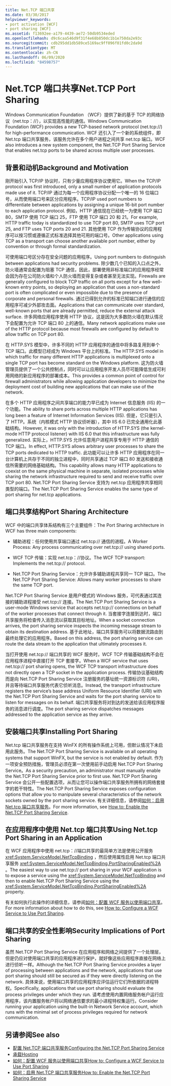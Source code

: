 ```yaml
---
title: Net.TCP 端口共享
ms.date: 03/30/2017
helpviewer_keywords:
- port activation [WCF]
- port sharing [WCF]
ms.assetid: f13692ee-a179-4439-ae72-50db9534eded
ms.openlocfilehash: d9c6caa546d9f31f4e68b850dc1b1e750da2e93c
ms.sourcegitcommit: cdb295dd1db589ce5169ac9ff096f01fd0c2da9d
ms.translationtype: MT
ms.contentlocale: zh-CN
ms.lasthandoff: 06/09/2020
ms.locfileid: "84598757"
---
```

# <a name="nettcp-port-sharing"></a><span data-ttu-id="fb003-102">Net.TCP 端口共享</span><span class="sxs-lookup"><span data-stu-id="fb003-102">Net.TCP Port Sharing</span></span>
<span data-ttu-id="fb003-103">Windows Communication Foundation （WCF）提供了新的基于 TCP 的网络协议（net.tcp：//），以实现高性能的通信。</span><span class="sxs-lookup"><span data-stu-id="fb003-103">Windows Communication Foundation (WCF) provides a new TCP-based network protocol (net.tcp://) for high-performance communication.</span></span> <span data-ttu-id="fb003-104">WCF 还引入了一个新的系统组件，即 Net.tcp 端口共享服务，该服务允许在多个用户进程之间共享 net.tcp 端口。</span><span class="sxs-lookup"><span data-stu-id="fb003-104">WCF also introduces a new system component, the Net.TCP Port Sharing Service that enables net.tcp ports to be shared across multiple user processes.</span></span>  
  
## <a name="background-and-motivation"></a><span data-ttu-id="fb003-105">背景和动机</span><span class="sxs-lookup"><span data-stu-id="fb003-105">Background and Motivation</span></span>  
 <span data-ttu-id="fb003-106">刚开始引入 TCP/IP 协议时，只有少量应用程序协议使用它。</span><span class="sxs-lookup"><span data-stu-id="fb003-106">When the TCP/IP protocol was first introduced, only a small number of application protocols made use of it.</span></span> <span data-ttu-id="fb003-107">TCP/IP 通过为每一个应用程序协议分配一个唯一的 16 位端口号，从而使用端口号来区分应用程序。</span><span class="sxs-lookup"><span data-stu-id="fb003-107">TCP/IP used port numbers to differentiate between applications by assigning a unique 16-bit port number to each application protocol.</span></span> <span data-ttu-id="fb003-108">例如，HTTP 通信现在已经统一为使用 TCP 端口 80，SMTP 使用 TCP 端口 25，FTP 使用 TCP 端口 20 和 21。</span><span class="sxs-lookup"><span data-stu-id="fb003-108">For example, HTTP traffic today is standardized to use TCP port 80, SMTP uses TCP port 25, and FTP uses TCP ports 20 and 21.</span></span> <span data-ttu-id="fb003-109">其他使用 TCP 作为传输协议的应用程序可以按习惯或遵循正式标准选择其他可用的端口号。</span><span class="sxs-lookup"><span data-stu-id="fb003-109">Other applications using TCP as a transport can choose another available port number, either by convention or through formal standardization.</span></span>  
  
 <span data-ttu-id="fb003-110">可使用端口号区分存在安全问题的应用程序。</span><span class="sxs-lookup"><span data-stu-id="fb003-110">Using port numbers to distinguish between applications had security problems.</span></span> <span data-ttu-id="fb003-111">除少数几个已知的入口点之外，防火墙通常会配置为阻塞 TCP 通信，因此，部署使用非标准端口的应用程序经常会因为存在公司防火墙和个人防火墙而变得复杂或者甚至无法实现。</span><span class="sxs-lookup"><span data-stu-id="fb003-111">Firewalls are generally configured to block TCP traffic on all ports except for a few well-known entry points, so deploying an application that uses a non-standard port is often complicated or even impossible due to the presence of corporate and personal firewalls.</span></span> <span data-ttu-id="fb003-112">通过已得到允许的标准已知端口进行通信的应用程序可减少外部攻击面。</span><span class="sxs-lookup"><span data-stu-id="fb003-112">Applications that can communicate over standard, well-known ports that are already permitted, reduce the external attack surface.</span></span> <span data-ttu-id="fb003-113">许多网络应用程序使用 HTTP 协议，这是因为大多数防火墙在默认情况下会配置为允许 TCP 端口 80 上的通信。</span><span class="sxs-lookup"><span data-stu-id="fb003-113">Many network applications make use of the HTTP protocol because most firewalls are configured by default to allow traffic on TCP port 80.</span></span>  
  
 <span data-ttu-id="fb003-114">在 HTTP.SYS 模型中，许多不同的 HTTP 应用程序的通信中将多路复用到单个 TCP 端口。此模型已经成为 Windows 平台上的标准。</span><span class="sxs-lookup"><span data-stu-id="fb003-114">The HTTP.SYS model in which traffic for many different HTTP applications is multiplexed onto a single TCP port has become standard on the Windows platform.</span></span> <span data-ttu-id="fb003-115">这为防火墙管理员提供了一个公共控制点，同时可以让应用程序开发人员尽可能降低生成可利用网络的新应用程序的部署成本。</span><span class="sxs-lookup"><span data-stu-id="fb003-115">This provides a common point of control for firewall administrators while allowing application developers to minimize the deployment cost of building new applications that can make use of the network.</span></span>  
  
 <span data-ttu-id="fb003-116">在多个 HTTP 应用程序之间共享端口的能力早已成为 Internet 信息服务 (IIS) 的一个功能。</span><span class="sxs-lookup"><span data-stu-id="fb003-116">The ability to share ports across multiple HTTP applications has long been a feature of Internet Information Services (IIS).</span></span> <span data-ttu-id="fb003-117">但是，它只是引入了 HTTP。系统（内核模式 HTTP 协议侦听器），其中 IIS 6.0 已完全通用化此基础结构。</span><span class="sxs-lookup"><span data-stu-id="fb003-117">However, it was only with the introduction of HTTP.SYS (the kernel-mode HTTP protocol listener) with IIS 6.0 that this infrastructure was fully generalized.</span></span> <span data-ttu-id="fb003-118">实际上，HTTP.SYS 允许任意用户进程共享专用于 HTTP 通信的 TCP 端口。</span><span class="sxs-lookup"><span data-stu-id="fb003-118">In effect, HTTP.SYS allows arbitrary user processes to share the TCP ports dedicated to HTTP traffic.</span></span> <span data-ttu-id="fb003-119">此功能可以让许多 HTTP 应用程序在同一台计算机上共存于不同的独立进程中，同时共享通过 TCP 端口 80 发送和接收通信所需要的网络基础结构。</span><span class="sxs-lookup"><span data-stu-id="fb003-119">This capability allows many HTTP applications to coexist on the same physical machine in separate, isolated processes while sharing the network infrastructure required to send and receive traffic over TCP port 80.</span></span> <span data-ttu-id="fb003-120">Net.TCP Port Sharing Service 支持为 net.tcp 应用程序共享相同类型的端口。</span><span class="sxs-lookup"><span data-stu-id="fb003-120">The Net.TCP Port Sharing Service enables the same type of port sharing for net.tcp applications.</span></span>  
  
## <a name="port-sharing-architecture"></a><span data-ttu-id="fb003-121">端口共享结构</span><span class="sxs-lookup"><span data-stu-id="fb003-121">Port Sharing Architecture</span></span>  
 <span data-ttu-id="fb003-122">WCF 中的端口共享体系结构有三个主要组件：</span><span class="sxs-lookup"><span data-stu-id="fb003-122">The Port Sharing architecture in WCF has three main components:</span></span>  
  
- <span data-ttu-id="fb003-123">辅助进程：任何使用共享端口通过 net.tcp:// 通信的进程。</span><span class="sxs-lookup"><span data-stu-id="fb003-123">A Worker Process: Any process communicating over net.tcp:// using shared ports.</span></span>  
  
- <span data-ttu-id="fb003-124">WCF TCP 传输：实现 net.tcp：//协议。</span><span class="sxs-lookup"><span data-stu-id="fb003-124">The WCF TCP transport: Implements the net.tcp:// protocol.</span></span>  
  
- <span data-ttu-id="fb003-125">Net.TCP Port Sharing Service：允许许多辅助进程共享同一 TCP 端口。</span><span class="sxs-lookup"><span data-stu-id="fb003-125">The Net.TCP Port Sharing Service: Allows many worker processes to share the same TCP port.</span></span>  
  
 <span data-ttu-id="fb003-126">Net.TCP Port Sharing Service 是用户模式的 Windows 服务，可代表通过其连接的辅助进程接受 net.tcp:// 连接。</span><span class="sxs-lookup"><span data-stu-id="fb003-126">The Net.TCP Port Sharing Service is a user-mode Windows service that accepts net.tcp:// connections on behalf of the worker processes that connect through it.</span></span> <span data-ttu-id="fb003-127">当套接字连接到达时，端口共享服务将检查传入消息流以获取其目标地址。</span><span class="sxs-lookup"><span data-stu-id="fb003-127">When a socket connection arrives, the port sharing service inspects the incoming message stream to obtain its destination address.</span></span> <span data-ttu-id="fb003-128">基于此地址，端口共享服务可以将数据流路由到最终处理它的应用程序。</span><span class="sxs-lookup"><span data-stu-id="fb003-128">Based on this address, the port sharing service can route the data stream to the application that ultimately processes it.</span></span>  
  
 <span data-ttu-id="fb003-129">当打开使用 net.tcp:// 端口共享的 WCF 服务时，WCF TCP 传输基础结构不会在应用程序进程中直接打开 TCP 套接字。</span><span class="sxs-lookup"><span data-stu-id="fb003-129">When a WCF service that uses net.tcp:// port sharing opens, the WCF TCP transport infrastructure does not directly open a TCP socket in the application process.</span></span> <span data-ttu-id="fb003-130">传输协议基础结构而是向 Net.TCP Port Sharing Service 注册服务的基址统一资源标识符 (URI)，并且等待端口共享服务代表它侦听消息。</span><span class="sxs-lookup"><span data-stu-id="fb003-130">Instead, the transport infrastructure registers the service’s base address Uniform Resource Identifier (URI) with the Net.TCP Port Sharing Service and waits for the port sharing service to listen for messages on its behalf.</span></span>  <span data-ttu-id="fb003-131">端口共享服务将对到达的发送给该应用程序服务的消息进行调度。</span><span class="sxs-lookup"><span data-stu-id="fb003-131">The port sharing service dispatches messages addressed to the application service as they arrive.</span></span>  
  
## <a name="installing-port-sharing"></a><span data-ttu-id="fb003-132">安装端口共享</span><span class="sxs-lookup"><span data-stu-id="fb003-132">Installing Port Sharing</span></span>  
 <span data-ttu-id="fb003-133">Net.tcp 端口共享服务在支持 WinFX 的所有操作系统上可用，但默认情况下未启用此服务。</span><span class="sxs-lookup"><span data-stu-id="fb003-133">The Net.TCP Port Sharing Service is available on all operating systems that support WinFX, but the service is not enabled by default.</span></span> <span data-ttu-id="fb003-134">作为一项安全预防措施，管理员必须在第一次使用前手动启用 Net.TCP Port Sharing Service。</span><span class="sxs-lookup"><span data-stu-id="fb003-134">As a security precaution, an administrator must manually enable the Net.TCP Port Sharing Service prior to first use.</span></span> <span data-ttu-id="fb003-135">Net.TCP Port Sharing Service 会公开一些配置选项，从而让您可以操作端口共享服务所拥有的网络套接字的若干特性。</span><span class="sxs-lookup"><span data-stu-id="fb003-135">The Net.TCP Port Sharing Service exposes configuration options that allow you to manipulate several characteristics of the network sockets owned by the port sharing service.</span></span> <span data-ttu-id="fb003-136">有关详细信息，请参阅[如何：启用 Net.tcp 端口共享服务](how-to-enable-the-net-tcp-port-sharing-service.md)。</span><span class="sxs-lookup"><span data-stu-id="fb003-136">For more information, see [How to: Enable the Net.TCP Port Sharing Service](how-to-enable-the-net-tcp-port-sharing-service.md).</span></span>  
  
## <a name="using-nettcp-port-sharing-in-an-application"></a><span data-ttu-id="fb003-137">在应用程序中使用 Net.tcp 端口共享</span><span class="sxs-lookup"><span data-stu-id="fb003-137">Using Net.tcp Port Sharing in an Application</span></span>  
 <span data-ttu-id="fb003-138">在 WCF 应用程序中使用 net.tcp：//端口共享的最简单方法是使用公开服务 <xref:System.ServiceModel.NetTcpBinding> ，然后使用属性启用 Net.tcp 端口共享服务 <xref:System.ServiceModel.NetTcpBinding.PortSharingEnabled%2A> 。</span><span class="sxs-lookup"><span data-stu-id="fb003-138">The easiest way to use net.tcp:// port sharing in your WCF application is to expose a service using the <xref:System.ServiceModel.NetTcpBinding> and then to enable Net.TCP Port Sharing Service using the <xref:System.ServiceModel.NetTcpBinding.PortSharingEnabled%2A> property.</span></span>  
  
 <span data-ttu-id="fb003-139">有关如何执行此操作的详细信息，请参阅[如何：配置 WCF 服务以使用端口共享](how-to-configure-a-wcf-service-to-use-port-sharing.md)。</span><span class="sxs-lookup"><span data-stu-id="fb003-139">For more information about how to do this, see [How to: Configure a WCF Service to Use Port Sharing](how-to-configure-a-wcf-service-to-use-port-sharing.md).</span></span>  
  
## <a name="security-implications-of-port-sharing"></a><span data-ttu-id="fb003-140">端口共享的安全性影响</span><span class="sxs-lookup"><span data-stu-id="fb003-140">Security Implications of Port Sharing</span></span>  
 <span data-ttu-id="fb003-141">虽然 Net.TCP Port Sharing Service 在应用程序和网络之间提供了一个处理层，但是仍应对使用端口共享的应用程序进行保护，就好像这些应用程序直接在网络上进行侦听一样。</span><span class="sxs-lookup"><span data-stu-id="fb003-141">Although the Net.TCP Port Sharing Service provides a layer of processing between applications and the network, applications that use port sharing should still be secured as if they were directly listening on the network.</span></span> <span data-ttu-id="fb003-142">具体来说，使用端口共享的应用程序应评估运行它们所依据的进程特权。</span><span class="sxs-lookup"><span data-stu-id="fb003-142">Specifically, applications that use port sharing should evaluate the process privileges under which they run.</span></span> <span data-ttu-id="fb003-143">请考虑使用内置网络服务帐户运行应用程序，该内置服务帐户将以网络通信要求的最小进程特权集运行。</span><span class="sxs-lookup"><span data-stu-id="fb003-143">Consider running your application using the built-in Network Service account, which runs with the minimal set of process privileges required for network communication.</span></span>  
  
## <a name="see-also"></a><span data-ttu-id="fb003-144">另请参阅</span><span class="sxs-lookup"><span data-stu-id="fb003-144">See also</span></span>

- [<span data-ttu-id="fb003-145">配置 Net.TCP 端口共享服务</span><span class="sxs-lookup"><span data-stu-id="fb003-145">Configuring the Net.TCP Port Sharing Service</span></span>](configuring-the-net-tcp-port-sharing-service.md)
- [<span data-ttu-id="fb003-146">承载</span><span class="sxs-lookup"><span data-stu-id="fb003-146">Hosting</span></span>](hosting.md)
- [<span data-ttu-id="fb003-147">如何：配置 WCF 服务以使用端口共享</span><span class="sxs-lookup"><span data-stu-id="fb003-147">How to: Configure a WCF Service to Use Port Sharing</span></span>](how-to-configure-a-wcf-service-to-use-port-sharing.md)
- [<span data-ttu-id="fb003-148">如何：启用 Net.TCP 端口共享服务</span><span class="sxs-lookup"><span data-stu-id="fb003-148">How to: Enable the Net.TCP Port Sharing Service</span></span>](how-to-enable-the-net-tcp-port-sharing-service.md)
